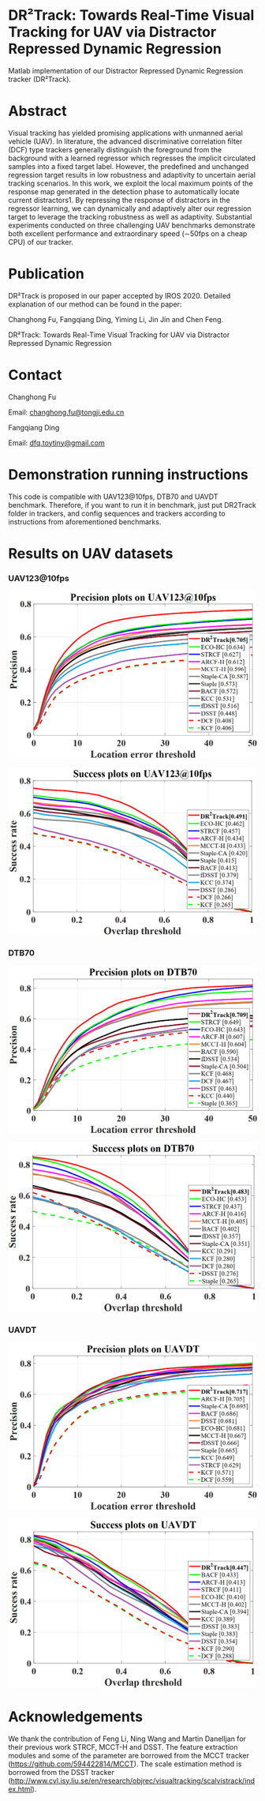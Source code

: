 # DR²Track:  Towards Real-Time Visual Tracking for UAV via Distractor Repressed Dynamic Regression
Matlab implementation of our Distractor Repressed Dynamic Regression tracker (DR²Track).

# Abstract

Visual tracking has yielded promising applications with unmanned aerial vehicle (UAV). In literature, the advanced discriminative correlation filter (DCF) type trackers generally distinguish the foreground from the background with a learned regressor which regresses the implicit circulated samples into a fixed target label. However, the predefined and unchanged regression target results in low robustness and adaptivity to uncertain aerial tracking scenarios. In this work, we exploit the local maximum points of the response map generated in the detection phase to automatically locate current distractors1. By repressing the response of distractors in the regressor learning, we can dynamically and adaptively alter our regression target to leverage the tracking robustness as well as adaptivity. Substantial experiments conducted on three challenging UAV benchmarks demonstrate both excellent performance and extraordinary speed (∼50fps on a cheap CPU) of our tracker.
# Publication

DR²Track is proposed in our paper accepted by IROS 2020. Detailed explanation of our method can be found in the paper:

Changhong Fu, Fangqiang Ding,  Yiming Li, Jin Jin and Chen Feng.

DR²Track:  Towards Real-Time Visual Tracking for UAV via Distractor Repressed Dynamic Regression  

# Contact

Changhong Fu

Email: [changhong.fu@tongji.edu.cn](mailto:changhong.fu@tongji.edu.cn)

Fangqiang Ding

Email: dfq.toytiny@gmail.com

# Demonstration running instructions

This code is compatible with UAV123@10fps, DTB70 and UAVDT benchmark. Therefore, if you want to run it in benchmark, just put DR2Track folder in trackers, and config sequences and trackers according to instructions from aforementioned benchmarks. 

# Results on UAV datasets

### UAV123@10fps

![](results_OPE/UAV123_10fps/error.png)

![](results_OPE/UAV123_10fps/overlap.png)

### DTB70

![](results_OPE/DTB70/error.png)

![](results_OPE/DTB70/overlap.png)

### UAVDT

![](results_OPE/UAVDT/error.png)

![](results_OPE/UAVDT/overlap.png)

# Acknowledgements

We thank the contribution of  Feng Li, Ning Wang and Martin Danelljan for their previous work STRCF,  MCCT-H and DSST.  The feature extraction modules and some of the parameter are borrowed from the MCCT tracker (https://github.com/594422814/MCCT). The scale estimation method is borrowed from the DSST tracker (http://www.cvl.isy.liu.se/en/research/objrec/visualtracking/scalvistrack/index.html).

